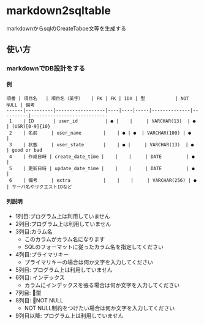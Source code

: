 # markdown2sqltable
markdownからsqlのCreateTaboe文等を生成する

## 使い方
### markdownでDB設計をする
#### 例
```
項番 | 項目名   | 項目名（英字）   | PK | FK | IDX | 型           | NOT NULL | 備考                       
------|----------|------------------|----|----|-----|--------------|----------|----------------------------
 1    | ID       | user_id          | ● |    |     | VARCHAR(13)  | ●       | (USR)[0-9]{10}             
 2    | 名前     | user_name        |    | ● | ●  | VARCHAR(100) | ●       |                            
 3    | 状態     | user_state       |    | ● |     | VARCHAR(13)  | ●       | good or bad                
 4    | 作成日時 | create_date_time |    |    |     | DATE         | ●       |                            
 5    | 更新日時 | update_date_time |    |    |     | DATE         | ●       |                            
 6    | 備考     | extra            |    |    |     | VARCHAR(256) | ●       | サーバ名やリクエストIDなど 
```

#### 列説明
- 1列目:プログラム上は利用していません
- 2列目:プログラム上は利用していません
- 3列目:カラム名
  - このカラムがカラム名になります
  - SQLのフォーマットに従ったカラム名を指定してください
- 4列目:プライマリキー
  - プライマリキーの場合は何か文字を入力してください
- 5列目: プログラム上は利用していません
- 6列目: インデックス
  - カラムにインデックスを張る場合は何か文字を入力してください
- 7列目: 型
- 8列目: NOT NULL
  - NOT NULL制約をつけたい場合は何か文字を入力してください
- 9列目以降: プログラム上は利用していません